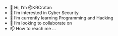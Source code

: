 - 👋 Hi, I’m @KRCratan
- 👀 I’m interested in Cyber Security
- 🌱 I’m currently learning Programming and Hacking
- 💞️ I’m looking to collaborate on 
- 📫 How to reach me ...

<!---
KRCratan/KRCratan is a ✨ special ✨ repository because its `README.md` (this file) appears on your GitHub profile.
You can click the Preview link to take a look at your changes.
--->
